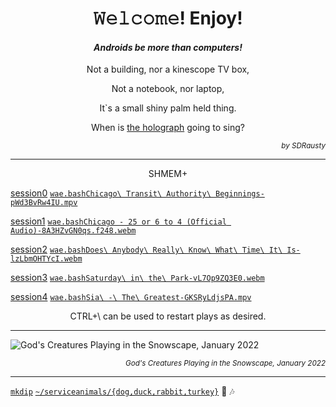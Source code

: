 <h1 align="center">𝚆𝚎𝚕𝚌𝚘𝚖𝚎! Enjoy!</h1>

<h4 align="center"><em>Androids be more than computers!</em></h4>

<p align="center">Not a building, nor a kinescope TV box,</p>

<p align="center">Not a notebook, nor laptop,</p>

<p align="center">It`s a small shiny palm held thing.</p>

<p align="center">When is <a href="https://github.com/buildAPKs">the holograph</a> going to sing?</p>

<p align="right"><em><sup>by SDRausty</sup></em></p>

<hr>

<p align="center">SHMEM+</p>

[session0](https://wiki.termux.com/wiki/FAQ) [`wae.bash`](https://github.com/WAE/wae/blob/master/wae.bash)[`Chicago\ Transit\ Authority\ Beginnings-pWd3BvRw4IU.mpv`](https://github.com/TermuxArch/TermuxArch/blob/master/archlinuxconfig.bash#L1817)

[session1](https://wiki.termux.com/wiki/Software) [`wae.bash`](https://github.com/WAE/wae/blob/master/wae.bash)[`Chicago - 25 or 6 to 4 (Official Audio)-8A3HZvGN0qs.f248.webm`](https://github.com/TermuxArch/TermuxArch/blob/master/archlinuxconfig.bash#L1819)

[session2](https://wiki.termux.com/wiki/PRoot) [`wae.bash`](https://github.com/WAE/wae/blob/master/wae.bash)[`Does\ Anybody\ Really\ Know\ What\ Time\ It\ Is-lzLbmOHTYcI.webm`](https://github.com/TermuxArch/TermuxArch/blob/master/archlinuxconfig.bash#L1817)

[session3](https://wiki.termux.com/wiki/User_Interface) [`wae.bash`](https://github.com/WAE/wae/blob/master/wae.bash)[`Saturday\ in\ the\ Park-vL7Op9ZQ3E0.webm`](https://github.com/TermuxArch/TermuxArch/blob/master/archlinuxconfig.bash#L1817)

[session4](https://wiki.termux.com/wiki/Working_with_APKs) [`wae.bash`](https://github.com/WAE/wae/blob/master/wae.bash)[`Sia\ -\ The\ Greatest-GKSRyLdjsPA.mpv`](https://github.com/TermuxArch/TermuxArch/blob/master/archlinuxconfig.bash#L1817)

<p align="center">CTRL+\ can be used to restart plays as desired.</p>

<hr>

![God's Creatures Playing in the Snowscape, January 2022](https://raw.githubusercontent.com/SDRausty/SDRausty/master/VID_20220107_222225.gif)

<p align="right"><em><sup>God's Creatures Playing in the Snowscape, January 2022</sup></em></p>

<hr>

[`mkdip`](https://github.com/TermuxArch/TermuxArch/blob/master/archlinuxconfig.bash#L492) [`~/serviceanimals/{dog,duck,rabbit,turkey}`](https://github.com/serviceanimals/) 🎵 🎶

<!-- SDRausty/README.md EOF -->
